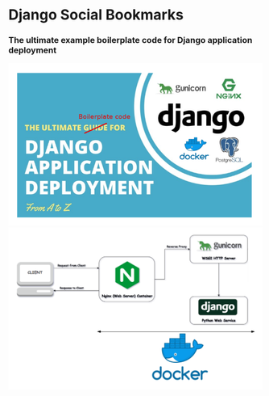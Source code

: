 # Django Social Bookmarks
### The ultimate example boilerplate code for Django application deployment
![Screenshot](screenshots/logo2.png)
![Architecture](screenshots/architecture_diagram_django.png)